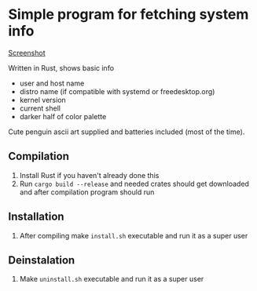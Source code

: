 # Simple program for fetching system info

[Screenshot]("./screen.png")

Written in Rust, shows basic info

- user and host name
- distro name (if compatible with systemd or freedesktop.org)
- kernel version
- current shell
- darker half of color palette

Cute penguin ascii art supplied and batteries included (most of the time).

## Compilation

1. Install Rust if you haven't already done this
2. Run `cargo build --release` and needed crates should get downloaded and after compilation program should run

## Installation

1. After compiling make `install.sh` executable and run it as a super user

## Deinstalation

1. Make `uninstall.sh` executable and run it as a super user
